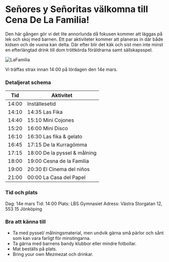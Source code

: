 
# Señores y Señoritas välkomna till **Cena De La Familia!**
Den här gången gör vi det lite annorlunda då fokusen kommer att läggas på lek och skoj med barnen. Ett par aktiviteter kommer att planeras in där både kidsen och de vuxna kan delta.
Där efter blir det käk och sist men inte minst en efterlängtad drink till dom tröttkörda föräldrarna samt sällskapsspel.

![LaFamilia](https://rullavagn.nu/blogg/wp-content/uploads/2019/05/food-fight.gif)

Vi träffas strax innan 14:00 på lördagen den 14e mars.
### Detaljerat schema
Tid | Aktivitet |
| ----------- | ----------- |
| 14:00	| Inställesetid |
| 14:10 |  14:35	Las Fika |
| 14:40 | 15:10	Mini Cojones |
| 15:20 | 16:00	Mini Disco |
| 16:10 | 16:30	Las fika & gelato |
| 16:45 | 17:15	De la Kurragömma |
| 17:15 | 18:00	De la pyssel & målning |
| 18:00 | 19:00	Cesna de la Familia |
| 19:00 | 20:30	El Cinema del niños |
| 21:00 | 00:00	La Casa del Papel |

### Tid och plats
Dag: 14e mars
Tid: 14:00
Plats: LBS Gymnasiet
Adress: Västra Storgatan 12, 553 15 Jönköping

### Bra att känna till
* Ta med pyssel/ målningsmaterial, men undvik gärna små pärlor och sånt som kan vara farligt för minstingarna.
* Ta gärna med barnens bandy klubbor eller mindre fotbollar.
* Mat beställs på plats.
* Bring your own Mezmezat och drinkar.
